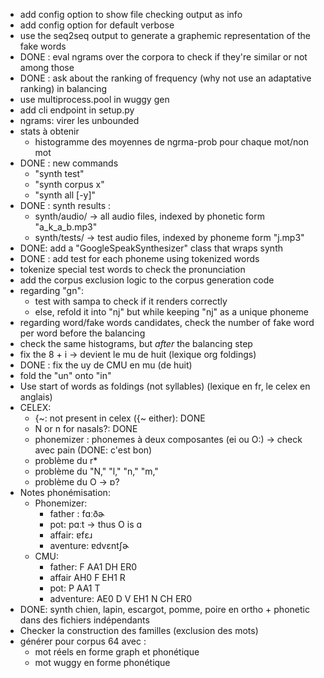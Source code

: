 
- add config option to show file checking output as info
- add config option for default verbose
- use the seq2seq output to generate a graphemic representation of the fake words
- DONE : eval ngrams over the corpora to check if they're similar or not among those
- DONE : ask about the ranking of frequency (why not use an adaptative ranking) in balancing
- use multiprocess.pool in wuggy gen
- add cli endpoint in setup.py
- ngrams: virer les unbounded
- stats à obtenir
  - histogramme des moyennes de ngrma-prob pour chaque mot/non mot
- DONE : new commands
  - "synth test"
  - "synth corpus x"
  - "synth all [-y]"
- DONE : synth results :
  - synth/audio/ -> all audio files, indexed by phonetic form "a_k_a_b.mp3"
  - synth/tests/ -> test audio files, indexed by phoneme form "j.mp3"
- DONE: add a "GoogleSpeakSynthesizer" class that wraps synth
- DONE : add test for each phoneme using tokenized words
- tokenize special test words to check the pronunciation
- add the corpus exclusion logic to the corpus generation code
- regarding "gn":
  - test with sampa to check if it renders correctly
  - else, refold it into "nj" but while keeping "nj" as a unique phoneme
- regarding word/fake words candidates, check the number of fake word per word before the balancing
- check the same histograms, but _after_ the balancing step
- fix the 8 + i -> devient le mu de huit (lexique org foldings)
- DONE : fix the uy de CMU en mu (de huit)
- fold the "un" onto "in"
- Use start of words as foldings (not syllables) (lexique en fr, le celex en anglais)
- CELEX:
  - {~: not present in celex ({~ either): DONE
  - N or n for nasals?: DONE
  - phonemizer : phonemes à deux composantes (ei ou O:) -> check avec pain (DONE: c'est bon)
  - problème du r*
  - problème du "N," "l," "n," "m,"
  - problème du O -> ɒ?
- Notes phonémisation:
  - Phonemizer:
    - father : fɑːðɚ
    - pot: pɑːt -> thus O is ɑ
    - affair: ɐfɛɹ
    - aventure: ɐdvɛntʃɚ
  - CMU: 
    - father: F AA1 DH ER0
    - affair AH0 F EH1 R
    - pot: P AA1 T
    - adventure: AE0 D V EH1 N CH ER0
- DONE: synth chien, lapin, escargot, pomme, poire en ortho + phonetic dans des fichiers indépendants
- Checker la construction des familles (exclusion des mots)
- générer pour corpus 64 avec : 
  - mot réels en forme graph et phonétique
  - mot wuggy en forme phonétique